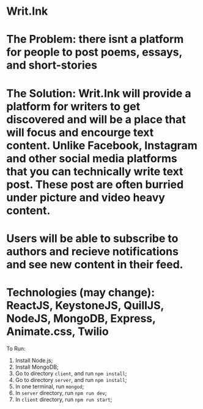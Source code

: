 # Writ.Ink

# The Problem: there isnt a platform for people to post poems, essays, and short-stories 

# The Solution: Writ.Ink will provide a platform for writers to get discovered and will be a place that will focus and encourge text content. Unlike Facebook, Instagram and other social media platforms that you can technically write text post. These post are often burried under picture and video heavy content. 

# Users will be able to subscribe to authors and recieve notifications and see new content in their feed.

# Technologies (may change): ReactJS, KeystoneJS, QuillJS, NodeJS, MongoDB, Express, Animate.css, Twilio


To Run:

1. Install Node.js;
2. Install MongoDB;
4. Go to directory `client`, and run `npm install`;
5. Go to directory `server`, and run `npm install`;
6. In one terminal, run `mongod`;
7. In `server` directory, run `npm run dev`;
8. In `client` directory, run `npm run start`;




